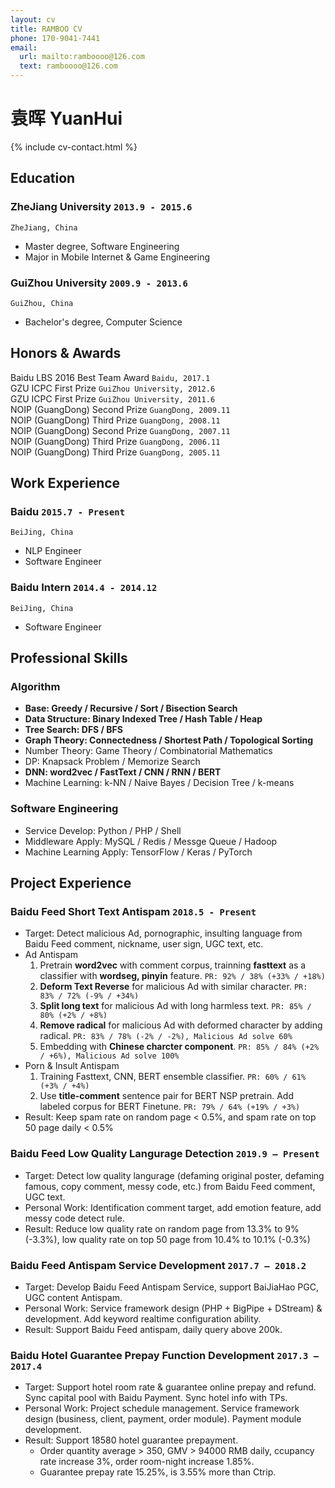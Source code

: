 ```yaml
---
layout: cv
title: RAMBOO CV
phone: 170-9041-7441
email:
  url: mailto:ramboooo@126.com
  text: ramboooo@126.com
---
```


# 袁晖 YuanHui

<!--
include contact information from the front matter
Supported arguments:
    - homepage: url, text
    - phone
    - email
-->

{% include cv-contact.html %}

## Education

### **ZheJiang University** `2013.9 - 2015.6`

```
ZheJiang, China
```

* Master degree, Software Engineering
* Major in Mobile Internet & Game Engineering

### **GuiZhou University** `2009.9 - 2013.6`

```
GuiZhou, China
```

* Bachelor's degree, Computer Science

## Honors & Awards

Baidu LBS 2016 Best Team Award `Baidu, 2017.1` <br>
GZU ICPC First Prize `GuiZhou University, 2012.6` <br>
GZU ICPC First Prize `GuiZhou University, 2011.6` <br>
NOIP (GuangDong) Second Prize `GuangDong, 2009.11` <br>
NOIP (GuangDong) Third Prize `GuangDong, 2008.11` <br>
NOIP (GuangDong) Second Prize `GuangDong, 2007.11` <br>
NOIP (GuangDong) Third Prize `GuangDong, 2006.11` <br>
NOIP (GuangDong) Third Prize `GuangDong, 2005.11` <br>

## Work Experience

### **Baidu** `2015.7 - Present`

```
BeiJing, China
```

* NLP Engineer
* Software Engineer

### **Baidu Intern** `2014.4 - 2014.12`

```
BeiJing, China
```

* Software Engineer

## Professional Skills

### **Algorithm**

* **Base: Greedy / Recursive / Sort / Bisection Search**
* **Data Structure: Binary Indexed Tree / Hash Table / Heap**
* **Tree Search: DFS / BFS**
* **Graph Theory: Connectedness / Shortest Path / Topological Sorting**
* Number Theory: Game Theory / Combinatorial Mathematics
* DP: Knapsack Problem / Memorize Search
* **DNN: word2vec / FastText / CNN / RNN / BERT**
* Machine Learning: k-NN / Naive Bayes / Decision Tree / k-means

### **Software Engineering**

* Service Develop: Python / PHP / Shell
* Middleware Apply: MySQL / Redis / Messge Queue / Hadoop
* Machine Learning Apply: TensorFlow / Keras / PyTorch

## Project Experience

### **Baidu Feed Short Text Antispam** `2018.5 - Present`

* Target: Detect malicious Ad, pornographic, insulting language from Baidu Feed comment, nickname, user sign, UGC text, etc.
* Ad Antispam<!-- : Data Normalize, Deform word recall, Deform text Reverse, Fasttext model training, Ad detect rule. -->
    1. Pretrain **word2vec** with comment corpus, trainning **fasttext** as a classifier with **wordseg, pinyin** feature.
    `PR: 92% / 38% (+33% / +18%)`
    2. **Deform Text Reverse** for malicious Ad with similar character.
    `PR: 83% / 72% (-9% / +34%)`
    3. **Split long text** for malicious Ad with long harmless text.
    `PR: 85% / 80% (+2% / +8%)`
    4. **Remove radical** for malicious Ad with deformed character by adding radical.
    `PR: 83% / 78% (-2% / -2%), Malicious Ad solve 60%`
    5. Embedding with **Chinese charcter component**.
    `PR: 85% / 84% (+2% / +6%), Malicious Ad solve 100%`
* Porn & Insult Antispam
    1.  Training Fasttext, CNN, BERT ensemble classifier.
    `PR: 60% / 61% (+3% / +4%)`
    2.  Use **title-comment** sentence pair for BERT NSP pretrain. Add labeled corpus for BERT Finetune.
    `PR: 79% / 64% (+19% / +3%)`
* Result: Keep spam rate on random page < 0.5%, and spam rate on top 50 page daily < 0.5%

### **Baidu Feed Low Quality Langurage Detection** `2019.9 – Present`

* Target: Detect low quality langurage (defaming original poster, defaming famous, copy comment, messy code, etc.) from Baidu Feed comment, UGC text.
* Personal Work: Identification comment target, add emotion feature, add messy code detect rule.
* Result: Reduce low quality rate on random page from 13.3% to 9% (-3.3%), low quality rate on top 50 page from 10.4% to 10.1% (-0.3%)

### **Baidu Feed Antispam Service Development** `2017.7 – 2018.2`

* Target: Develop Baidu Feed Antispam Service, support BaiJiaHao PGC, UGC content Antispam.
* Personal Work: Service framework design (PHP + BigPipe + DStream) & development. Add keyword realtime configuration ability.
* Result: Support Baidu Feed antispam, daily query above 200k.

<!-- ### **相关知识推荐，策略研发** `2017.5 – 2017.6 `

* Target: 百度feed文章落地页添加相关知识推荐卡片槽位，展示文章主题相关的百科词条。
* Personal Work: 数据流接入，主题模型效果调优。
* Result: 百科知识模块分发2.6万，展现226万（占feed全量0.5%），点展比1.33%；召回百科落地页平均时长+0.9秒/每篇(+1.23%)；
 -->
### **Baidu Hotel Guarantee Prepay Function Development** `2017.3 – 2017.4`

* Target: Support hotel room rate & guarantee online prepay and refund. Sync capital pool with Baidu Payment. Sync hotel info with TPs.
* Personal Work: Project schedule management. Service framework design (business, client, payment, order module). Payment module development.
* Result: Support 18580 hotel guarantee prepayment.
	- Order quantity average > 350, GMV > 94000 RMB daily, ccupancy rate increase 3%, order room-night increase 1.85%.
	- Guarantee prepay rate 15.25%, is 3.55% more than Ctrip.

<!-- ### **酒店商家自促，服务端研发接口人** `2016.12 – 2017.1`

* Target: 支持酒店商家线上预定流程自营销，同时获取C端优质曝光位。
* Personal Work: 项目管理；系统架构设计，营销模块商家资金池开发。

### **酒店营销平台，服务端研发负责人** `2015.7 – 2016.11`

* Target: 支持代金券优惠、下单立减等运营功能。
* Personal Work: 技术优化5+项（API并行化、异步等）；平台功能扩展10+项（随机、周期、推送、下单分享等）
* Result: API平响从秒级优化至毫秒级，运营活动迭代从周级缩短至2天，扩展至3个业务线，运营关联订单GMV14.72亿（2016上半年）

### **机票预订，服务端研发** `2015.12`

* Target: 接入携程机票预订业务。
* Personal Work: 系统架构设计，订单中心模块功能实现。

### **分布式流程控制引擎，服务端研发** `2014.10 – 2014.12`

* Target: 基于DAG的任务自动化处理服务。
* Personal Work: 任务调度DAG流程设计，任务调度引擎开发。
* Result: 地图内业工艺整体流程时间从天级减少至8h内。

### **百度地图内业数据管理系统，服务端研发** `2014.4 – 2014.12`

* Target: 支持底图数据内业生产流程。
* Personal Work: 流程优化，接入数据工具10+项，系统功能实现。
 -->